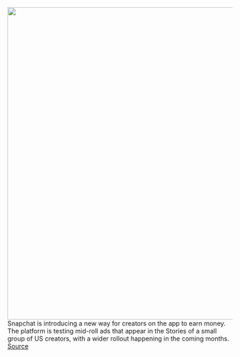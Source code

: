 <img src='https://cdn.vox-cdn.com/thumbor/7SIeX6tZG5sGje18HzTJBGRb5RE=/0x0:2040x1360/1200x800/filters:focal(857x517:1183x843)/cdn.vox-cdn.com/uploads/chorus_image/image/70506769/snapChatPattern_BW.0.jpg' width='700px' /><br/>
Snapchat is introducing a new way for creators on the app to earn money. The platform is testing mid-roll ads that appear in the Stories of a small group of US creators, with a wider rollout happening in the coming months.
<a href='https://www.theverge.com/2022/2/14/22927656/snapchat-snap-stars-stories-ads'> Source <a/>
